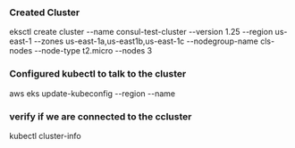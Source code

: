 ### Created Cluster </br>
eksctl create cluster --name consul-test-cluster --version 1.25 --region us-east-1 --zones us-east-1a,us-east1b,us-east-1c --nodegroup-name cls-nodes --node-type t2.micro --nodes 3
### Configured kubectl to talk to the cluster
aws eks update-kubeconfig --region <region where you deployed your cluster> --name <your cluster name>
### verify if we are connected to the ccluster
kubectl cluster-info
